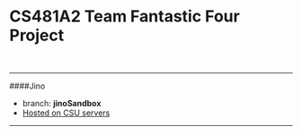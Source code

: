 CS481A2 Team Fantastic Four Project
===
<br>

---
####Jino
<ul>
<li>
branch: <b>jinoSandbox</b>
</li>
<li>
<a href="http://www.cs.colostate.edu/~jpark/cs481/cs481-FantasticFour/index.php">
Hosted on CSU servers
</a>
</li>
</ul>

---

